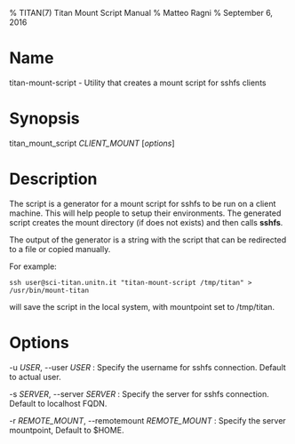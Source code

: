 % TITAN(7) Titan Mount Script Manual
% Matteo Ragni
% September 6, 2016

# Name

titan-mount-script - Utility that creates a mount script for sshfs clients

# Synopsis

titan_mount_script *CLIENT_MOUNT* [*options*]

# Description

The script is a generator for a mount script for sshfs to be run on a client machine.
This will help people to setup their environments. The generated script creates the mount
directory (if does not exists) and then calls **sshfs**.

The output of the generator is a string with the script that can be redirected to a file
or copied manually.

For example:

```
ssh user@sci-titan.unitn.it "titan-mount-script /tmp/titan" > /usr/bin/mount-titan
```

will save the script in the local system, with mountpoint set to /tmp/titan.

# Options

-u *USER*, \--user *USER*
:  Specify the username for sshfs connection. Default to actual user.

-s *SERVER*, \--server *SERVER*
:  Specify the server for sshfs connection. Default to localhost FQDN.

-r *REMOTE_MOUNT*, \--remotemount *REMOTE_MOUNT*
:  Specify the server mountpoint, Default to $HOME.
